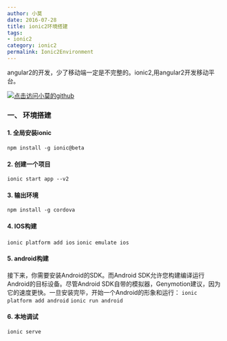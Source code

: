 ```yaml
---
author: 小莫
date: 2016-07-28
title: ionic2环境搭建
tags:
- ionic2
category: ionic2
permalink: Ionic2Environment
---
```

angular2的开发，少了移动端一定是不完整的。ionic2,用angular2开发移动平台。
<!-- more -->
[![点击访问小莫的github](http://xiaomo.info/static/images/ionic2.png)](https://github.com/qq83387856)

### 一、 环境搭建
#### 1. 全局安装ionic  
`npm install -g ionic@beta`

#### 2. 创建一个项目  
`ionic start app --v2`

#### 3. 输出环境
`npm install -g cordova`

#### 4. IOS构建
`ionic platform add ios`
`ionic emulate ios`

#### 5. android构建
接下来，你需要安装Android的SDK。而Android SDK允许您构建编译运行Android的目标设备。尽管Android SDK自带的模拟器，Genymotion建议，因为它的速度更快。一旦安装完毕，开始一个Android的形象和运行：
`ionic platform add android`
`ionic run android`

#### 6. 本地调试
`ionic serve`
